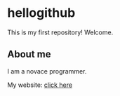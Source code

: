 # hellogithub

This is my first repository! Welcome.

## About me

I am a novace programmer.

My website: [click here](http://mywebsite.com)